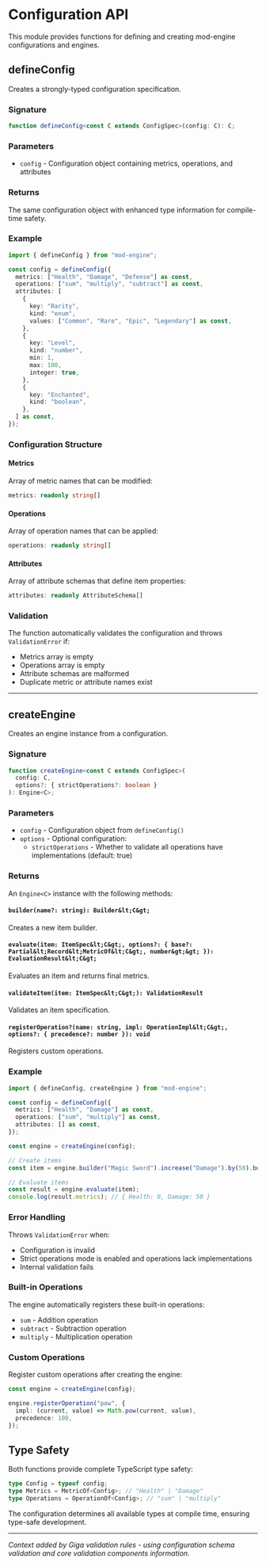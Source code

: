 # Configuration API

This module provides functions for defining and creating mod-engine configurations and engines.

## defineConfig

Creates a strongly-typed configuration specification.

### Signature

```typescript
function defineConfig<const C extends ConfigSpec>(config: C): C;
```

### Parameters

- `config` - Configuration object containing metrics, operations, and attributes

### Returns

The same configuration object with enhanced type information for compile-time safety.

### Example

```typescript
import { defineConfig } from "mod-engine";

const config = defineConfig({
  metrics: ["Health", "Damage", "Defense"] as const,
  operations: ["sum", "multiply", "subtract"] as const,
  attributes: [
    {
      key: "Rarity",
      kind: "enum",
      values: ["Common", "Rare", "Epic", "Legendary"] as const,
    },
    {
      key: "Level",
      kind: "number",
      min: 1,
      max: 100,
      integer: true,
    },
    {
      key: "Enchanted",
      kind: "boolean",
    },
  ] as const,
});
```

### Configuration Structure

#### Metrics

Array of metric names that can be modified:

```typescript
metrics: readonly string[]
```

#### Operations

Array of operation names that can be applied:

```typescript
operations: readonly string[]
```

#### Attributes

Array of attribute schemas that define item properties:

```typescript
attributes: readonly AttributeSchema[]
```

### Validation

The function automatically validates the configuration and throws `ValidationError` if:

- Metrics array is empty
- Operations array is empty
- Attribute schemas are malformed
- Duplicate metric or attribute names exist

---

## createEngine

Creates an engine instance from a configuration.

### Signature

```typescript
function createEngine<const C extends ConfigSpec>(
  config: C,
  options?: { strictOperations?: boolean }
): Engine<C>;
```

### Parameters

- `config` - Configuration object from `defineConfig()`
- `options` - Optional configuration:
  - `strictOperations` - Whether to validate all operations have implementations (default: true)

### Returns

An `Engine<C>` instance with the following methods:

#### `builder(name?: string): Builder&lt;C&gt;`

Creates a new item builder.

#### `evaluate(item: ItemSpec&lt;C&gt;, options?: { base?: Partial&lt;Record&lt;MetricOf&lt;C&gt;, number&gt;&gt; }): EvaluationResult&lt;C&gt;`

Evaluates an item and returns final metrics.

#### `validateItem(item: ItemSpec&lt;C&gt;): ValidationResult`

Validates an item specification.

#### `registerOperation?(name: string, impl: OperationImpl&lt;C&gt;, options?: { precedence?: number }): void`

Registers custom operations.

### Example

```typescript
import { defineConfig, createEngine } from "mod-engine";

const config = defineConfig({
  metrics: ["Health", "Damage"] as const,
  operations: ["sum", "multiply"] as const,
  attributes: [] as const,
});

const engine = createEngine(config);

// Create items
const item = engine.builder("Magic Sword").increase("Damage").by(50).build();

// Evaluate items
const result = engine.evaluate(item);
console.log(result.metrics); // { Health: 0, Damage: 50 }
```

### Error Handling

Throws `ValidationError` when:

- Configuration is invalid
- Strict operations mode is enabled and operations lack implementations
- Internal validation fails

### Built-in Operations

The engine automatically registers these built-in operations:

- `sum` - Addition operation
- `subtract` - Subtraction operation
- `multiply` - Multiplication operation

### Custom Operations

Register custom operations after creating the engine:

```typescript
const engine = createEngine(config);

engine.registerOperation("pow", {
  impl: (current, value) => Math.pow(current, value),
  precedence: 100,
});
```

## Type Safety

Both functions provide complete TypeScript type safety:

```typescript
type Config = typeof config;
type Metrics = MetricOf<Config>; // "Health" | "Damage"
type Operations = OperationOf<Config>; // "sum" | "multiply"
```

The configuration determines all available types at compile time, ensuring type-safe development.

---

_Context added by Giga validation rules - using configuration schema validation and core validation components information._
